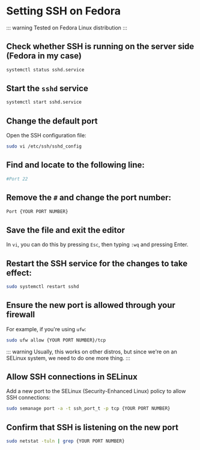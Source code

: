 
# Setting SSH on Fedora

::: warning
Tested on Fedora Linux distribution
:::



## Check whether SSH is running on the server side (Fedora in my case)

```bash
systemctl status sshd.service
```

## Start the `sshd` service

```bash
systemctl start sshd.service
```

## Change the default port

Open the SSH configuration file:

```bash
sudo vi /etc/ssh/sshd_config
```

## Find and locate to the following line:

```bash
#Port 22
```

## Remove the `#` and change the port number:

```bash
Port {YOUR PORT NUMBER}
```

## Save the file and exit the editor

In `vi`, you can do this by pressing `Esc`, then typing `:wq` and pressing Enter.

## Restart the SSH service for the changes to take effect:

```bash
sudo systemctl restart sshd
```

## Ensure the new port is allowed through your firewall

For example, if you're using `ufw`:

```bash
sudo ufw allow {YOUR PORT NUMBER}/tcp
```

::: warning
Usually, this works on other distros, but since we're on an SELinux system, we need to do one more thing.
:::

## Allow SSH connections in SELinux

Add a new port to the SELinux (Security-Enhanced Linux) policy to allow SSH connections:

```bash
sudo semanage port -a -t ssh_port_t -p tcp {YOUR PORT NUMBER}
```

## Confirm that SSH is listening on the new port

```bash
sudo netstat -tuln | grep {YOUR PORT NUMBER}
```